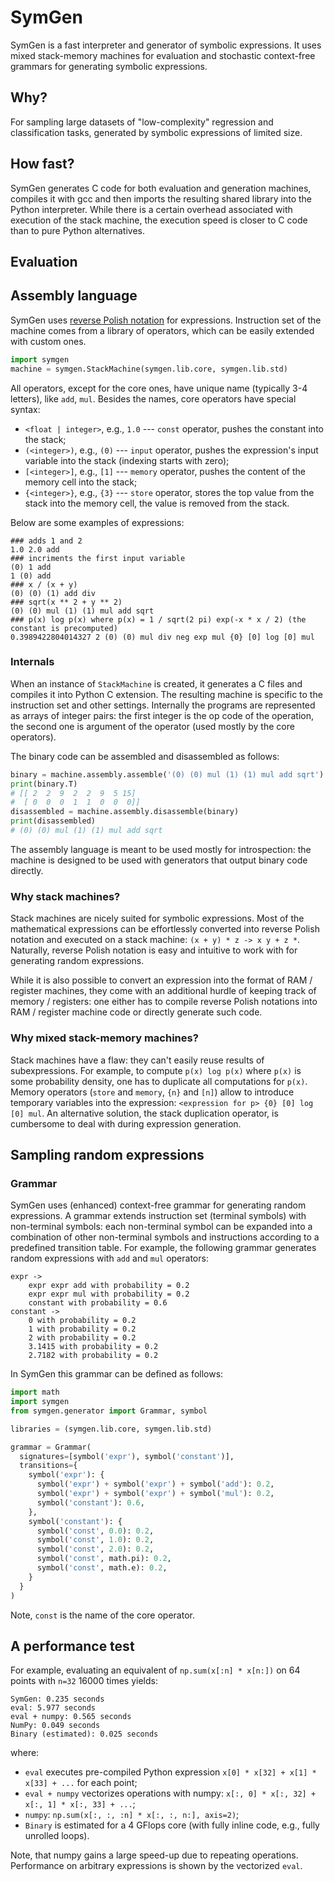 # SymGen

SymGen is a fast interpreter and generator of symbolic expressions. It uses mixed stack-memory machines for evaluation
and stochastic context-free grammars for generating symbolic expressions.

## Why?

For sampling large datasets of "low-complexity" regression and classification tasks,
generated by symbolic expressions of limited size.

## How fast?

SymGen generates C code for both evaluation and generation machines, compiles it with gcc and then imports the resulting
shared library into the Python interpreter. While there is a certain overhead associated with execution of the stack
machine, the execution speed is closer to C code than to pure Python alternatives.

## Evaluation

## Assembly language

SymGen uses [reverse Polish notation](https://en.wikipedia.org/wiki/Reverse_Polish_notation) for expressions.
Instruction set of the machine comes from a library of operators, which can be easily extended with custom ones.
```python
import symgen
machine = symgen.StackMachine(symgen.lib.core, symgen.lib.std)
```
All operators, except for the core ones, have unique name (typically 3-4 letters), like `add`, `mul`.
Besides the names, core operators have special syntax:
- `<float | integer>`, e.g., `1.0` --- `const` operator, pushes the constant into the stack;
- `(<integer>)`, e.g., `(0)` --- `input` operator, pushes the expression's input variable into the stack (indexing starts with zero);
- `[<integer>]`, e.g., `[1]` --- `memory` operator, pushes the content of the memory cell into the stack;
- `{<integer>}`, e.g., `{3}` --- `store` operator, stores the top value from the stack into the memory cell,
the value is removed from the stack.

Below are some examples of expressions:
```
### adds 1 and 2
1.0 2.0 add
### incriments the first input variable
(0) 1 add
1 (0) add
### x / (x + y)
(0) (0) (1) add div
### sqrt(x ** 2 + y ** 2)
(0) (0) mul (1) (1) mul add sqrt
### p(x) log p(x) where p(x) = 1 / sqrt(2 pi) exp(-x * x / 2) (the constant is precomputed)
0.3989422804014327 2 (0) (0) mul div neg exp mul {0} [0] log [0] mul
```

### Internals

When an instance of `StackMachine` is created, it generates a C files and compiles it into Python C extension.
The resulting machine is specific to the instruction set and other settings.
Internally the programs are represented as arrays of integer pairs: the first integer is the op code of the operation,
the second one is argument of the operator (used mostly by the core operators).

The binary code can be assembled and disassembled as follows:
```python
binary = machine.assembly.assemble('(0) (0) mul (1) (1) mul add sqrt')
print(binary.T)
# [[ 2  2  9  2  2  9  5 15]
#  [ 0  0  0  1  1  0  0  0]]
disassembled = machine.assembly.disassemble(binary)
print(disassembled)
# (0) (0) mul (1) (1) mul add sqrt
```

The assembly language is meant to be used mostly for introspection: the machine is designed to be used with
generators that output binary code directly.

### Why stack machines?

Stack machines are nicely suited for symbolic expressions. Most of the mathematical expressions can be
effortlessly converted into reverse Polish notation and executed on a stack machine: `(x + y) * z -> x y + z *`.
Naturally, reverse Polish notation is easy and intuitive to work with for generating random expressions.

While it is also possible to convert an expression into the format of RAM / register machines, they come with an additional
hurdle of keeping track of memory / registers: one either has to compile reverse Polish notations into RAM / register machine code
or directly generate such code.

### Why mixed stack-memory machines?

Stack machines have a flaw: they can't easily reuse results of subexpressions.
For example, to compute `p(x) log p(x)` where `p(x)` is some probability density, one has to
duplicate all computations for `p(x)`. Memory operators (`store` and `memory`, `{n}` and `[n]`) allow to
introduce temporary variables into the expression: `<expression for p> {0} [0] log [0] mul`.
An alternative solution, the stack duplication operator, is cumbersome to deal with during expression generation.

## Sampling random expressions

### Grammar

SymGen uses (enhanced) context-free grammar for generating random expressions.
A grammar extends instruction set (terminal symbols) with non-terminal symbols: each non-terminal symbol
can be expanded into a combination of other non-terminal symbols and instructions according to a predefined
transition table. For example, the following grammar generates random expressions with `add` and `mul` operators:
```
expr ->
    expr expr add with probability = 0.2
    expr expr mul with probability = 0.2
    constant with probability = 0.6
constant ->
    0 with probability = 0.2
    1 with probability = 0.2
    2 with probability = 0.2
    3.1415 with probability = 0.2
    2.7182 with probability = 0.2
```

In SymGen this grammar can be defined as follows:
```python
import math
import symgen
from symgen.generator import Grammar, symbol

libraries = (symgen.lib.core, symgen.lib.std)

grammar = Grammar(
  signatures=[symbol('expr'), symbol('constant')],
  transitions={
    symbol('expr'): {
      symbol('expr') + symbol('expr') + symbol('add'): 0.2,
      symbol('expr') + symbol('expr') + symbol('mul'): 0.2,
      symbol('constant'): 0.6,
    },
    symbol('constant'): {
      symbol('const', 0.0): 0.2,
      symbol('const', 1.0): 0.2,
      symbol('const', 2.0): 0.2,
      symbol('const', math.pi): 0.2,
      symbol('const', math.e): 0.2,
    }
  }
)
```
Note, `const` is the name of the core operator.

## A performance test

For example, evaluating an equivalent of `np.sum(x[:n] * x[n:])` on 64 points with `n=32` 16000 times yields:
```
SymGen: 0.235 seconds
eval: 5.977 seconds
eval + numpy: 0.565 seconds
NumPy: 0.049 seconds
Binary (estimated): 0.025 seconds
```
where:
- `eval` executes pre-compiled Python expression `x[0] * x[32] + x[1] * x[33] + ...` for each point;
- `eval + numpy` vectorizes operations with numpy: `x[:, 0] * x[:, 32] + x[:, 1] * x[:, 33] + ...`;
- `numpy`: `np.sum(x[:, :, :n] * x[:, :, n:], axis=2)`;
- `Binary` is estimated for a 4 GFlops core (with fully inline code, e.g., fully unrolled loops).

Note, that numpy gains a large speed-up due to repeating operations. Performance on arbitrary expressions is
shown by the vectorized `eval`.



